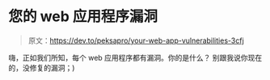 # 您的 web 应用程序漏洞

> 原文：<https://dev.to/peksapro/your-web-app-vulnerabilities-3cfj>

嗨，正如我们所知，每个 web 应用程序都有漏洞。你的是什么？
别跟我说你现在的，没修复的漏洞；)
